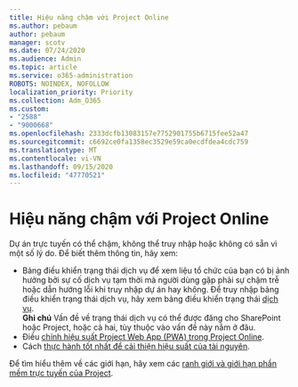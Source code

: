 ```yaml
---
title: Hiệu năng chậm với Project Online
ms.author: pebaum
author: pebaum
manager: scotv
ms.date: 07/24/2020
ms.audience: Admin
ms.topic: article
ms.service: o365-administration
ROBOTS: NOINDEX, NOFOLLOW
localization_priority: Priority
ms.collection: Adm_O365
ms.custom:
- "2588"
- "9000668"
ms.openlocfilehash: 2333dcfb13083157e7752901755b6715fee52a47
ms.sourcegitcommit: c6692ce0fa1358ec3529e59ca0ecdfdea4cdc759
ms.translationtype: MT
ms.contentlocale: vi-VN
ms.lasthandoff: 09/15/2020
ms.locfileid: "47770521"
---
```

# <a name="slow-performance-with-project-online"></a>Hiệu năng chậm với Project Online

Dự án trực tuyến có thể chậm, không thể truy nhập hoặc không có sẵn vì một số lý do. Để biết thêm thông tin, hãy xem:

- Bảng điều khiển trạng thái dịch vụ để xem liệu tổ chức của bạn có bị ảnh hưởng bởi sự cố dịch vụ tạm thời mà người dùng gặp phải sự chậm trễ hoặc dẫn hướng lỗi khi truy nhập dự án hay không. Để truy nhập bảng điều khiển trạng thái dịch vụ, hãy xem bảng điều khiển trạng thái [dịch vụ](https://admin.microsoft.com/AdminPortal/Home#/servicehealth).</br>
    **Ghi chú**  Vấn đề về trạng thái dịch vụ có thể được đăng cho SharePoint hoặc Project, hoặc cả hai, tùy thuộc vào vấn đề này nằm ở đâu.
- Điều [chỉnh hiệu suất Project Web App (PWA) trong Project Online](https://docs.microsoft.com/projectonline/tune-project-online-performance).
- Cách [thực hành tốt nhất để cải thiện hiệu suất của tài nguyên](https://docs.microsoft.com/projectonline/best-practices-to-improve-resource-engagements-performance).

Để tìm hiểu thêm về các giới hạn, hãy xem các [ranh giới và giới hạn phần mềm trực tuyến của Project](https://docs.microsoft.com/projectonline/project-online-software-boundaries-and-limits).